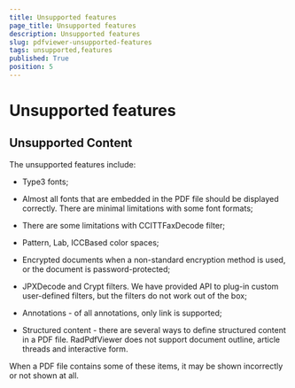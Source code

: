 ```yaml
---
title: Unsupported features
page_title: Unsupported features
description: Unsupported features
slug: pdfviewer-unsupported-features
tags: unsupported,features
published: True
position: 5
---
```


# Unsupported features



## Unsupported Content

The unsupported features include:

* Type3 fonts;

* Almost all fonts that are embedded in the PDF file should be displayed correctly. There are minimal limitations with some font formats;

* There are some limitations with CCITTFaxDecode filter;

* Pattern, Lab, ICCBased color spaces;

* Encrypted documents when a non-standard encryption method is used, or the document is password-protected;

* JPXDecode and Crypt filters.
              We have provided API to plug-in custom user-defined filters, but the filters do not work out of the box;
            

* Annotations - of all annotations, only link is supported;

* Structured content - there are several ways to define structured content in a PDF file.
              RadPdfViewer does not support document outline, article threads and interactive form.
            

When a PDF file contains some of these items, it may be shown incorrectly or not shown at all.
